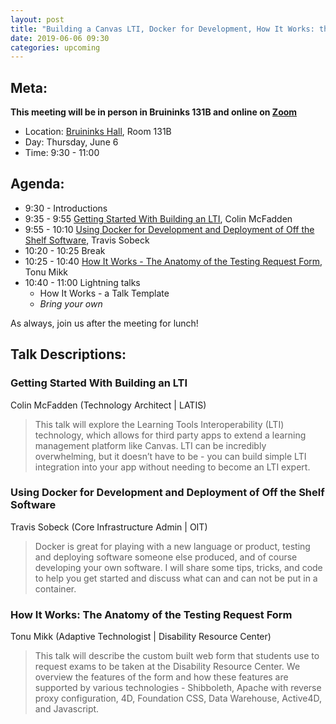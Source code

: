 ```yaml
---
layout: post
title: "Building a Canvas LTI, Docker for Development, How It Works: the Testing Request Form"
date: 2019-06-06 09:30
categories: upcoming
---
```


## Meta:

**This meeting will be in person in Bruininks 131B and online on [Zoom](z.umn.edu/cpmwebex)**

- Location: [Bruininks Hall](https://campusmaps.umn.edu/robert-h-bruininks-hall), Room 131B
- Day: Thursday, June 6
- Time: 9:30 - 11:00

## Agenda:

- 9:30 - Introductions
- 9:35 - 9:55 [Getting Started With Building an LTI](#getting-started-with-building-an-lti), Colin McFadden
- 9:55 - 10:10 [Using Docker for Development and Deployment of Off the Shelf Software](#using-docker-for-development-and-deployment-of-off-the-shelf-software), Travis Sobeck
- 10:20 - 10:25 Break
- 10:25 - 10:40 [How It Works - The Anatomy of the Testing Request Form](#how-it-works-the-anatomy-of-the-testing-request-form), Tonu Mikk
- 10:40 - 11:00 Lightning talks
  - How It Works - a Talk Template
  - _Bring your own_

As always, join us after the meeting for lunch!

## Talk Descriptions:

### Getting Started With Building an LTI
Colin McFadden (Technology Architect | LATIS)

> This talk will explore the Learning Tools Interoperability (LTI) technology, which allows for third party apps to extend a learning management platform like Canvas.  LTI can be incredibly overwhelming, but it doesn’t have to be - you can build simple LTI integration into your app without needing to become an LTI expert.

### Using Docker for Development and Deployment of Off the Shelf Software
Travis Sobeck (Core Infrastructure Admin | OIT)

> Docker is great for playing with a new language or product, testing and deploying software someone else produced, and of course developing your own software.  I will share some tips, tricks, and code to help you get started and discuss what can and can not be put in a container.

### How It Works: The Anatomy of the Testing Request Form
Tonu Mikk (Adaptive Technologist | Disability Resource Center)

>This talk will describe the custom built web form that students use to request exams to be taken at the Disability Resource Center.  We overview the features of the form and how these features are supported by various technologies - Shibboleth, Apache with reverse proxy configuration, 4D, Foundation CSS, Data Warehouse, Active4D, and Javascript.

